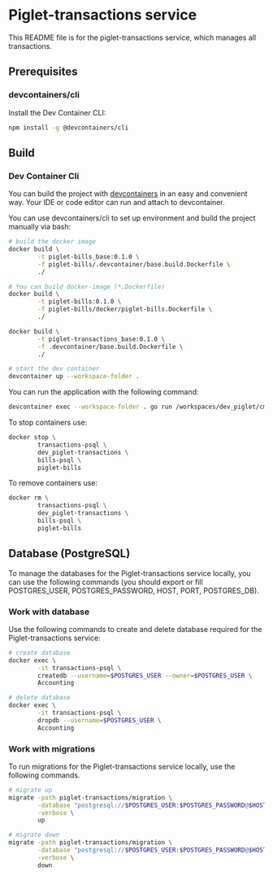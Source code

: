 # Piglet-transactions service

This README file is for the piglet-transactions service, which manages all transactions.

## Prerequisites

### devcontainers/cli
Install the Dev Container CLI:

```bash
npm install -g @devcontainers/cli
```

## Build

### Dev Container Cli

You can build the project with [devcontainers](https://containers.dev/) in an easy and convenient way.
Your IDE or code editor can run and attach to devcontainer.

You can use devcontainers/cli to set up environment and build the project manually via bash:
```bash
# build the docker image
docker build \
        -t piglet-bills_base:0.1.0 \
        -f piglet-bills/.devcontainer/base.build.Dockerfile \
        ./

# You can build docker-image (*.Dockerfile)
docker build \
        -t piglet-bills:0.1.0 \
        -f piglet-bills/docker/piglet-bills.Dockerfile \
        ./

docker build \
        -t piglet-transactions_base:0.1.0 \
        -f .devcontainer/base.build.Dockerfile \
        ./

# start the dev container
devcontainer up --workspace-folder .
```

You can run the application with the following command:
```bash
devcontainer exec --workspace-folder . go run /workspaces/dev_piglet/cmd/main.go
```

To stop containers use:
```bash
docker stop \
		transactions-psql \
		dev_piglet-transactions \
		bills-psql \
		piglet-bills
```

To remove containers use:
```bash
docker rm \
		transactions-psql \
        dev_piglet-transactions \
        bills-psql \
        piglet-bills
```

## Database (PostgreSQL)

To manage the databases for the Piglet-transactions service locally, you can use the following commands
(you should export or fill POSTGRES_USER, POSTGRES_PASSWORD, HOST, PORT, POSTGRES_DB).

### Work with database

Use the following commands to create and delete database required for the Piglet-transactions service:
```bash
# create database
docker exec \
        -it transactions-psql \
        createdb --username=$POSTGRES_USER --owner=$POSTGRES_USER \
        Accounting

# delete database 
docker exec \
        -it transactions-psql \
        dropdb --username=$POSTGRES_USER \
        Accounting
```

### Work with migrations

To run migrations for the Piglet-transactions service locally, use the following commands.

```bash
# migrate up
migrate -path piglet-transactions/migration \
        -database "postgresql://$POSTGRES_USER:$POSTGRES_PASSWORD@$HOST:$PORT/$POSTGRES_DB?sslmode=disable" \
        -verbose \
        up

# migrate down
migrate -path piglet-transactions/migration \
        -database "postgresql://$POSTGRES_USER:$POSTGRES_PASSWORD@$HOST:$PORT/$POSTGRES_DB?sslmode=disable" \
        -verbose \
        down
```